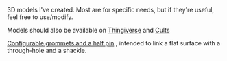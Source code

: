 3D models I've created. Most are for specific needs, but if they're useful, feel free to use/modify.

Models should also be available on [Thingiverse](https://www.thingiverse.com/el_spectre/designs) and [Cults](https://cults3d.com/en/users/elspectre/3d-models)

[Configurable grommets and a half pin](grommet-and-pin) , intended to link a flat surface with a through-hole and a shackle.
